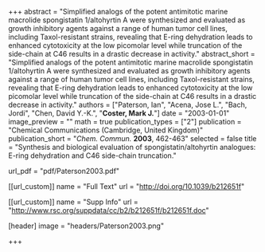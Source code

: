 +++
abstract = "Simplified analogs of the potent antimitotic marine macrolide spongistatin 1/altohyrtin A were synthesized and evaluated as growth inhibitory agents against a range of human tumor cell lines, including Taxol-resistant strains, revealing that E-ring dehydration leads to enhanced cytotoxicity at the low picomolar level while truncation of the side-chain at C46 results in a drastic decrease in activity."
abstract_short = "Simplified analogs of the potent antimitotic marine macrolide spongistatin 1/altohyrtin A were synthesized and evaluated as growth inhibitory agents against a range of human tumor cell lines, including Taxol-resistant strains, revealing that E-ring dehydration leads to enhanced cytotoxicity at the low picomolar level while truncation of the side-chain at C46 results in a drastic decrease in activity."
authors = ["Paterson, Ian", "Acena, Jose L.", "Bach, Jordi", "Chen, David Y.-K.", "**Coster, Mark J.**"]
date = "2003-01-01"
image_preview = ""
math = true
publication_types = ["2"]
publication = "Chemical Communications (Cambridge, United Kingdom)"
publication_short = "_Chem. Commun._ **2003**, 462-463"
selected = false
title = "Synthesis and biological evaluation of spongistatin/altohyrtin analogues: E-ring dehydration and C46 side-chain truncation."

url_pdf = "pdf/Paterson2003.pdf"

[[url_custom]]
  name = "Full Text"
  url = "http://doi.org/10.1039/b212651f"

[[url_custom]]
  name = "Supp Info"
  url = "http://www.rsc.org/suppdata/cc/b2/b212651f/b212651f.doc"

[header]
image = "headers/Paterson2003.png"


+++
